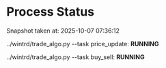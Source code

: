 # Process Status

Snapshot taken at: 2025-10-07 07:36:12

../wintrd/trade_algo.py --task price_update: **RUNNING**

../wintrd/trade_algo.py --task buy_sell: **RUNNING**

